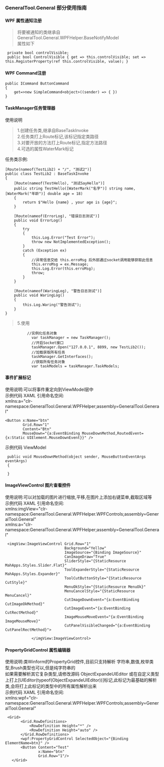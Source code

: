 ﻿### GeneralTool.General 部分使用指南

#### WPF 属性通知注册
> 将要被通知的类继承自GeneralTool.General.WPFHelper.BaseNotifyModel <br>
> 属性如下
```
 private bool controlVisible;
 public bool ControlVisible { get => this.controlVisible; set => this.RegisterProperty(ref this.controlVisible, value); }
```

#### WPF Command注册
```
public ICommand ButtonCommand
{
    get=>new SimpleCommand<object>((sender) => { })
}
```


#### TaskManager任务管理器
使用说明
> 1.创建任务类,继承自BaseTaskInvoke <br>
2.任务类打上Route标记,该标记指定类路径 <br>
3.对要开放的方法打上Route标记,指定方法路径 <br>
4.可选的属性WaterMark标记 <br>

任务类示例:
> 
	[Route(nameof(TestLib2) + "/", "测试2")]
    public class TestLib2 : BaseTaskInvoke
    {
        [Route(nameof(TestHello), "测试SayHello")]
        public string TestHello([WaterMark("名字")] string name, [WaterMark("年龄")] double age = 18)
        {
            return $"Hello {name} , your age is {age}";
        }

        [Route(nameof(ErrorLog), "错误日志测试")]
        public void ErrorLog()
        {
            try
            {
                this.Log.Error("Test Error");
                throw new NotImplementedException();
            }
            catch (Exception ex)
            {
                //异常信息交给 this.erroMsg 后外部通过socket调用能够获取此信息
                this.erroMsg = ex.Message;
                this.Log.Error(this.erroMsg);
                throw;
            }
        }

        [Route(nameof(WaringLog), "警告日志测试")]
        public void WaringLog()
        {
            this.Log.Waring("警告测试");
        }
    }


> 5.使用 <br>
```
  		  //实例化任务对象
            var taskManager = new TaskManager();
            //开启Socket接口
            taskManager.Open("127.0.0.1", 8899, new TestLib2());
            //加载获取所有任务
            taskManager.GetInterfaces();
            //获取所有任务对象
            var taskModels = taskManager.TaskModels;
```


#### 事件扩展标记
使用说明:可以将事件重定向到ViewModel层中 <br>
示例代码 XAML 引用命名空间: <br>
xmlns:a="clr-namespace:GeneralTool.General.WPFHelper;assembly=GeneralTool.General"<br>
>
```
<Button x:Name="btn"
        Grid.Row="1"
        Content="Btn"
        MouseDown="{a:EventBinding MouseDownMethod,RoutedEvent={x:Static UIElement.MouseDownEvent}}" />
```
示例代码 ViewModel <br>
```
 public void MouseDownMethod(object sender, MouseButtonEventArgs eventArgs)
 {
     
 }
``` 

#### ImageViewControl 图片查看控件
使用说明:可以对加载的图片进行缩放,平移,在图片上添加右键菜单,截取区域等 <br>
示例代码 XAML 引用命名空间: <br>
xmlns:imgView="clr-namespace:GeneralTool.General.WPFHelper.WPFControls;assembly=GeneralTool.General" <br>
xmlns:a="clr-namespace:GeneralTool.General.WPFHelper;assembly=GeneralTool.General"<br>
```
 <imgView:ImageViewControl Grid.Row="1"
                           Background="Yellow"
                           ImageSource="{Binding ImageSource}"
                           CanImageDraw="True"
                           SliderStyle="{StaticResource MahApps.Styles.Slider.Flat}"
                           ToolExpanderStyle="{StaticResource MahApps.Styles.Expander}"
                           ToolCutButtonStyle="{StaticResource CutStyle}"
                           MenuOkStyle="{StaticResource MenuOk}"
                           MenuCancelStyle="{StaticResource MenuCancel}"
                           CutImageDownEvent="{a:EventBinding CutImageOkMethod}"
                           CutImageEvent="{a:EventBinding CutRectMethod}"
                           ImageMouseMoveEvent="{a:EventBinding ImageMouseMove}"
                           CutPanelVisibleChanged="{a:EventBinding CutPanelRectMethod}">

            </imgView:ImageViewControl>
```

#### PropertyGridControl 属性编辑器
使用说明:类Winform的PropertyGrid控件,目前只支持解析 字符串,数值,枚举类型,Brush类型也可以,但是纯字符串的 <br>
如果需要解析其它复杂类型,请修改源码 ObjectExpandeUIEditor 或在自定义类型上打上[UIEditor(typeof(ObjectExpandeUIEditor))]标记,此标记为最基础的解析类,会将打上此标记的类型中的所有属性解析出来
<br>
示例代码 XAML 引用命名空间: <br>
 xmlns:wpf="clr-namespace:GeneralTool.General.WPFHelper.WPFControls;assembly=GeneralTool.General"<br>
 ```
  <Grid>
        <Grid.RowDefinitions>
            <RowDefinition Height="*" />
            <RowDefinition Height="auto" />
        </Grid.RowDefinitions>
        <wpf:PropertyGridControl SelectedObject="{Binding ElementName=btn}" />
        <Button Content="Test"
                x:Name="btn" 
                Grid.Row="1"/>
    </Grid>
 ```



